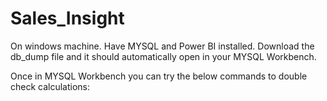 # Sales_Insight
On windows machine.
Have MYSQL and Power BI installed.
Download the db_dump file and it should automatically open in your MYSQL Workbench.

Once in MYSQL Workbench you can try the below commands to double check calculations:

